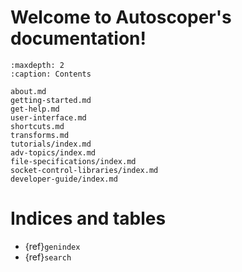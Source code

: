 <!--- Autoscoper documentation master file, created by
   sphinx-quickstart on Mon Apr 10 14:29:37 2023.
   You can adapt this file completely to your liking, but it should at least
   contain the root `toctree` directive. -->

# Welcome to Autoscoper's documentation!

```{toctree}
:maxdepth: 2
:caption: Contents

about.md
getting-started.md
get-help.md
user-interface.md
shortcuts.md
transforms.md
tutorials/index.md
adv-topics/index.md
file-specifications/index.md
socket-control-libraries/index.md
developer-guide/index.md
```

# Indices and tables

* {ref}`genindex`
* {ref}`search`
